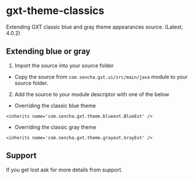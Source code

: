 # gxt-theme-classics
Extending GXT classic blue and gray theme appearances source. (Latest, 4.0.2)

## Extending blue or gray

1. Import the source into your source folder
 - Copy the source from `com.sencha.gxt.ui/src/main/java` module to your source folder. 
 
2. Add the source to your module descriptor with one of the below 

* Overriding the classic blue theme
```
<inherits name='com.sencha.gxt.theme.blueext.BlueExt' />
```


* Overriding the classic gray theme
```
<inherits name='com.sencha.gxt.theme.grayext.GrayExt' />
```


## Support
If you get lost ask for more details from support. 
